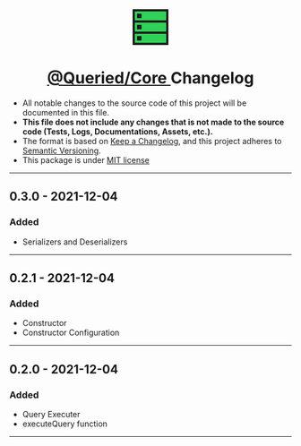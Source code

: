 <div align="center">
    <img alt="Queried Logo" width="64" src="https://raw.githubusercontent.com/queried-js/brand/master/dark/main-fill.svg">
    <h1>
        <a href="https://github.com/queried-js/core">
            @Queried/Core
        </a>
        <span>Changelog</span>
    </h1>
</div>

-   All notable changes to the source code of this project will be documented in this file.
-   **This file does not include any changes that is not made to the source code (Tests, Logs, Documentations, Assets, etc.).**
-   The format is based on [Keep a Changelog](https://keepachangelog.com/en/1.0.0/),
    and this project adheres to [Semantic Versioning](https://semver.org/spec/v2.0.0.html).
-   This package is under [MIT license](https://en.wikipedia.org/wiki/MIT_License)

---

## **0.3.0** - 2021-12-04

### Added

-   Serializers and Deserializers

---

## **0.2.1** - 2021-12-04

### Added

-   Constructor
-   Constructor Configuration

---

## **0.2.0** - 2021-12-04

### Added

-   Query Executer
-   executeQuery function

---
